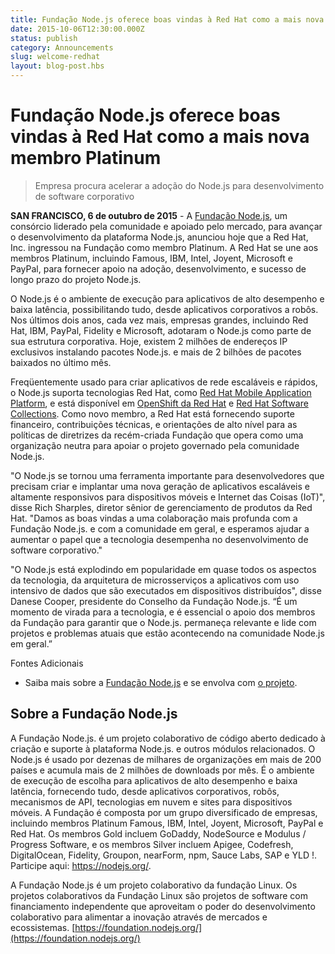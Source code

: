 ```yaml
---
title: Fundação Node.js oferece boas vindas à Red Hat como a mais nova membro Platinum
date: 2015-10-06T12:30:00.000Z
status: publish
category: Announcements
slug: welcome-redhat
layout: blog-post.hbs
---
```


# Fundação Node.js oferece boas vindas à Red Hat como a mais nova membro Platinum

> Empresa procura acelerar a adoção do Node.js para desenvolvimento de software corporativo


**SAN FRANCISCO, 6 de outubro de 2015** - A [Fundação Node.js](https://foundation.nodejs.org/), um consórcio liderado pela comunidade e apoiado pelo mercado, para avançar o desenvolvimento da plataforma Node.js, anunciou hoje que a Red Hat, Inc. ingressou na Fundação como membro Platinum. A Red Hat se une aos membros Platinum, incluindo Famous, IBM, Intel, Joyent, Microsoft e PayPal, para fornecer apoio na adoção, desenvolvimento, e sucesso de longo prazo do projeto Node.js.

O Node.js é o ambiente de execução para aplicativos de alto desempenho e baixa latência, possibilitando tudo, desde aplicativos corporativos a robôs. Nos últimos dois anos, cada vez mais, empresas grandes, incluindo Red Hat, IBM, PayPal, Fidelity e Microsoft, adotaram o Node.js como parte de sua estrutura corporativa. Hoje, existem 2 milhões de endereços IP exclusivos instalando pacotes Node.js. e mais de 2 bilhões de pacotes baixados no último mês.

Freqüentemente usado para criar aplicativos de rede escaláveis e rápidos, o Node.js suporta tecnologias Red Hat, como [Red Hat Mobile Application Platform](https://www.redhat.com/en/technologies/mobile/application-platform), e está disponível em [OpenShift da Red Hat](https://www.openshift.com/) e [Red Hat Software Collections](http://developerblog.redhat.com/tag/software-collections/). Como novo membro, a Red Hat está fornecendo suporte financeiro, contribuições técnicas, e orientações de alto nível para as políticas de diretrizes da recém-criada Fundação que opera como uma organização neutra para apoiar o projeto governado pela comunidade Node.js.

"O Node.js se tornou uma ferramenta importante para desenvolvedores que precisam criar e implantar uma nova geração de aplicativos escaláveis e altamente responsivos para dispositivos móveis e Internet das Coisas (IoT)", disse Rich Sharples, diretor sênior de gerenciamento de produtos da Red Hat. "Damos as boas vindas a uma colaboração mais profunda com a Fundação Node.js. e com a comunidade em geral, e esperamos ajudar a aumentar o papel que a tecnologia desempenha no desenvolvimento de software corporativo."

"O Node.js está explodindo em popularidade em quase todos os aspectos da tecnologia, da arquitetura de microsserviços a aplicativos com uso intensivo de dados que são executados em dispositivos distribuídos", disse Danese Cooper, presidente do Conselho da Fundação Node.js. “É um momento de virada para a tecnologia, e é essencial o apoio dos membros da Fundação para garantir que o Node.js. permaneça relevante e lide com projetos e problemas atuais que estão acontecendo na comunidade Node.js em geral.”

Fontes Adicionais

* Saiba mais sobre a [Fundação Node.js](https://foundation.nodejs.org/) e se envolva com [o projeto](https://nodejs.org/en/get-involved/).

## Sobre a Fundação Node.js

A Fundação Node.js. é um projeto colaborativo de código aberto dedicado à criação e suporte à plataforma Node.js. e outros módulos relacionados. O Node.js é usado por dezenas de milhares de organizações em mais de 200 países e acumula mais de 2 milhões de downloads por mês. É o ambiente de execução de escolha para aplicativos de alto desempenho e baixa latência, fornecendo tudo, desde aplicativos corporativos, robôs, mecanismos de API, tecnologias em nuvem e sites para dispositivos móveis. A Fundação é composta por um grupo diversificado de empresas, incluindo membros Platinum Famous, IBM, Intel, Joyent, Microsoft, PayPal e Red Hat. Os membros Gold incluem GoDaddy, NodeSource e Modulus / Progress Software, e os membros Silver incluem Apigee, Codefresh, DigitalOcean, Fidelity, Groupon, nearForm, npm, Sauce Labs, SAP e YLD !. Participe aqui: <https://nodejs.org/>.

A Fundação Node.js é um projeto colaborativo da fundação Linux. Os projetos colaborativos da Fundação Linux são projetos de software com financiamento independente que aproveitam o poder do desenvolvimento colaborativo para alimentar a inovação através de mercados e ecossistemas. [https://foundation.nodejs.org/](https://foundation.nodejs.org/)